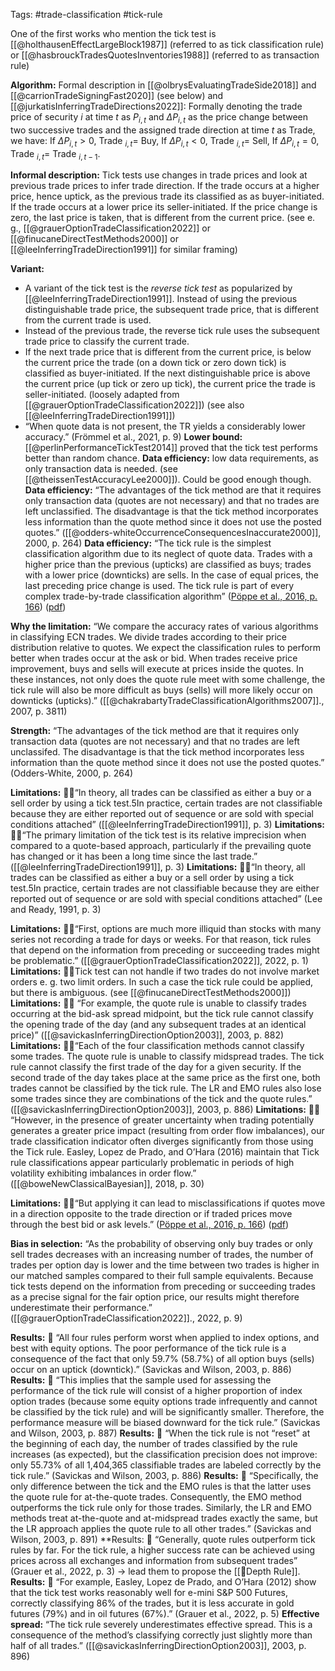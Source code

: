 Tags: #trade-classification  #tick-rule 

One of the first works who mention the tick test is [[@holthausenEffectLargeBlock1987]] (referred to as tick classification rule) or [[@hasbrouckTradesQuotesInventories1988]] (referred to as transaction rule)

**Algorithm:** Formal description in [[@olbrysEvaluatingTradeSide2018]] and [[@carrionTradeSigningFast2020]] (see below) and [[@jurkatisInferringTradeDirections2022]]:
Formally denoting the trade price of security $i$ at time $t$ as $P_{i, t}$ and $\Delta P_{i, t}$ as the price change between two successive trades and the assigned trade direction at time $t$ as Trade, we have:
If $\Delta P_{i, t}>0$, Trade $_{i, t}=$ Buy,
If $\Delta P_{i, t}<0$, Trade $_{i, t}=$ Sell,
If $\Delta P_{i, t}=0$, Trade $_{i, t}=$ Trade $_{i, t-1}$.

**Informal description:** Tick tests use changes in trade prices and look at previous trade prices to infer trade direction. If the trade occurs at a higher price, hence uptick, as the previous trade its classified as as buyer-initiated. If the trade occurs at a lower price its seller-initiated. If the price change is zero, the last price is taken, that is different from the current price. (see e. g., [[@grauerOptionTradeClassification2022]] or [[@finucaneDirectTestMethods2000]] or [[@leeInferringTradeDirection1991]] for similar framing)

**Variant:** 
- A variant of the tick test is the *reverse tick test* as popularized by [[@leeInferringTradeDirection1991]]. Instead of using the previous distinguishable trade price, the subsequent trade price, that is different from the current trade is used. 
- Instead of the previous trade, the reverse tick rule uses the subsequent trade price to classify the current trade. 
- If the next trade price that is different from the current price, is below the current price the trade (on a down tick or zero down tick) is classified as buyer-initiated. If the next distinguishable price is above the current price (up tick or zero up tick), the current price the trade is seller-initiated. (loosely adapted from [[@grauerOptionTradeClassification2022]]) (see also [[@leeInferringTradeDirection1991]])
- “When quote data is not present, the TR yields a considerably lower accuracy.” (Frömmel et al., 2021, p. 9)
**Lower bound:** [[@perlinPerformanceTickTest2014]] proved that the tick test performs better than random chance. 
**Data efficiency:** low data requirements, as only transaction data is needed. (see [[@theissenTestAccuracyLee2000]]). Could be good enough though. 
**Data efficiency:** “The advantages of the tick method are that it requires only transaction data (quotes are not necessary) and that no trades are left unclassified. The disadvantage is that the tick method incorporates less information than the quote method since it does not use the posted quotes.” ([[@odders-whiteOccurrenceConsequencesInaccurate2000]], 2000, p. 264)
**Data efficiency:** “The tick rule is the simplest classification algorithm due to its neglect of quote data. Trades with a higher price than the previous (upticks) are classified as buys; trades with a lower price (downticks) are sells. In the case of equal prices, the last preceding price change is used. The tick rule is part of every complex trade-by-trade classification algorithm” ([Pöppe et al., 2016, p. 166](zotero://select/library/items/5A83SDDB)) ([pdf](zotero://open-pdf/library/items/4XIK47X6?page=2&annotation=SRLPERF8))

**Why the limitation:** “We compare the accuracy rates of various algorithms in classifying ECN trades. We divide trades according to their price distribution relative to quotes. We expect the classification rules to perform better when trades occur at the ask or bid. When trades receive price improvement, buys and sells will execute at prices inside the quotes. In these instances, not only does the quote rule meet with some challenge, the tick rule will also be more difficult as buys (sells) will more likely occur on downticks (upticks).” ([[@chakrabartyTradeClassificationAlgorithms2007]]., 2007, p. 3811)

**Strength:** “The advantages of the tick method are that it requires only transaction data (quotes are not necessary) and that no trades are left unclassifed. The disadvantage is that the tick method incorporates less information than the quote method since it does not use the posted quotes.” (Odders-White, 2000, p. 264)

**Limitations:** 👩‍🚒“In theory, all trades can be classified as either a buy or a sell order by using a tick test.5In practice, certain trades are not classifiable because they are either reported out of sequence or are sold with special conditions attached” ([[@leeInferringTradeDirection1991]], p. 3)
**Limitations:** 👩‍🚒“The primary limitation of the tick test is its relative imprecision when compared to a quote-based approach, particularly if the prevailing quote has changed or it has been a long time since the last trade.” ([[@leeInferringTradeDirection1991]], p. 3)
**Limitations:** 👩‍🚒“In theory, all trades can be classified as either a buy or a sell order by using a tick test.5In practice, certain trades are not classifiable because they are either reported out of sequence or are sold with special conditions attached” (Lee and Ready, 1991, p. 3)

**Limitations:** 👩‍🚒“First, options are much more illiquid than stocks with many series not recording a trade for days or weeks. For that reason, tick rules that depend on the information from preceding or succeeding trades might be problematic.” ([[@grauerOptionTradeClassification2022]], 2022, p. 1)
**Limitations:** 👩‍🚒Tick test can not handle if two trades do not involve market orders e. g. two limit orders. In such a case the tick rule could be applied, but there is ambiguous. (see [[@finucaneDirectTestMethods2000]])
**Limitations:** 👩‍🚒 “For example, the quote rule is unable to classify trades occurring at the bid-ask spread midpoint, but the tick rule cannot classify the opening trade of the day (and any subsequent trades at an identical price)” ([[@savickasInferringDirectionOption2003]], 2003, p. 882)
**Limitations:** 👩‍🚒“Each of the four classification methods cannot classify some trades. The quote rule is unable to classify midspread trades. The tick rule cannot classify the first trade of the day for a given security. If the second trade of the day takes place at the same price as the first one, both trades cannot be classified by the tick rule. The LR and EMO rules also lose some trades since they are combinations of the tick and the quote rules.” ([[@savickasInferringDirectionOption2003]], 2003, p. 886) 
**Limitations:** 👩‍🚒 “However, in the presence of greater uncertainty when trading potentially generates a greater price impact (resulting from order flow imbalances), our trade classification indicator often diverges significantly from those using the Tick rule. Easley, Lopez de Prado, and O’Hara (2016) maintain that Tick rule classifications appear particularly problematic in periods of high volatility exhibiting imbalances in order flow.” ([[@boweNewClassicalBayesian]], 2018, p. 30)

**Limitations:** 👩‍🚒“But applying it can lead to misclassifications if quotes move in a direction opposite to the trade direction or if traded prices move through the best bid or ask levels.” ([Pöppe et al., 2016, p. 166](zotero://select/library/items/5A83SDDB)) ([pdf](zotero://open-pdf/library/items/4XIK47X6?page=2&annotation=MXT9P3U7))


**Bias in selection:** “As the probability of observing only buy trades or only sell trades decreases with an increasing number of trades, the number of trades per option day is lower and the time between two trades is higher in our matched samples compared to their full sample equivalents. Because tick tests depend on the information from preceding or succeeding trades as a precise signal for the fair option price, our results might therefore underestimate their performance.” ([[@grauerOptionTradeClassification2022]]., 2022, p. 9)

**Results:** 💸 “All four rules perform worst when applied to index options, and best with equity options. The poor performance of the tick rule is a consequence of the fact that only 59.7% (58.7%) of all option buys (sells) occur on an uptick (downtick).” (Savickas and Wilson, 2003, p. 886)
**Results:** 💸 “This implies that the sample used for assessing the performance of the tick rule will consist of a higher proportion of index option trades (because some equity options trade infrequently and cannot be classified by the tick rule) and will be significantly smaller. Therefore, the performance measure will be biased downward for the tick rule.” (Savickas and Wilson, 2003, p. 887)
**Results:** 💸 “When the tick rule is not “reset” at the beginning of each day, the number of trades classified by the rule increases (as expected), but the classification precision does not improve: only 55.73% of all 1,404,365 classifiable trades are labeled correctly by the tick rule.” (Savickas and Wilson, 2003, p. 886)
**Results:** 💸 “Specifically, the only difference between the tick and the EMO rules is that the latter uses the quote rule for at-the-quote trades. Consequently, the EMO method outperforms the tick rule only for those trades. Similarly, the LR and EMO methods treat at-the-quote and at-midspread trades exactly the same, but the LR approach applies the quote rule to all other trades.” (Savickas and Wilson, 2003, p. 891)
**Results: 💸 “Generally, quote rules outperform tick rules by far. For the tick rule, a higher success rate can be achieved using prices across all exchanges and information from subsequent trades” (Grauer et al., 2022, p. 3) -> lead them to propose the [[🔢Depth Rule]].
**Results:** 💸 “For example, Easley, Lopez de Prado, and O’Hara (2012) show that the tick test works reasonably well for e-mini S&P 500 Futures, correctly classifying 86% of the trades, but it is less accurate in gold futures (79%) and in oil futures (67%).” (Grauer et al., 2022, p. 5)
**Effective spread:** “The tick rule severely underestimates effective spread. This is a consequence of the method’s classifying correctly just slightly more than half of all trades.” ([[@savickasInferringDirectionOption2003]], 2003, p. 896)

